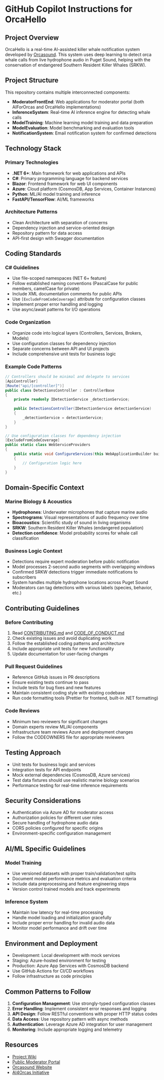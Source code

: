 # GitHub Copilot Instructions for OrcaHello

## Project Overview

OrcaHello is a real-time AI-assisted killer whale notification system developed by [Orcasound](https://www.orcasound.net/). This system uses deep learning to detect orca whale calls from live hydrophone audio in Puget Sound, helping with the conservation of endangered Southern Resident Killer Whales (SRKW).

## Project Structure

This repository contains multiple interconnected components:

- **ModeratorFrontEnd**: Web applications for moderator portal (both AIForOrcas and OrcaHello implementations)
- **InferenceSystem**: Real-time AI inference engine for detecting whale calls
- **ModelTraining**: Machine learning model training and data preparation
- **ModelEvaluation**: Model benchmarking and evaluation tools
- **NotificationSystem**: Email notification system for confirmed detections

## Technology Stack

### Primary Technologies
- **.NET 6+**: Main framework for web applications and APIs
- **C#**: Primary programming language for backend services
- **Blazor**: Frontend framework for web UI components
- **Azure**: Cloud platform (CosmosDB, App Services, Container Instances)
- **Python**: ML/AI model training and inference
- **FastAPI/TensorFlow**: AI/ML frameworks

### Architecture Patterns
- Clean Architecture with separation of concerns
- Dependency injection and service-oriented design
- Repository pattern for data access
- API-first design with Swagger documentation

## Coding Standards

### C# Guidelines
- Use file-scoped namespaces (NET 6+ feature)
- Follow established naming conventions (PascalCase for public members, camelCase for private)
- Include XML documentation comments for public APIs
- Use `[ExcludeFromCodeCoverage]` attribute for configuration classes
- Implement proper error handling and logging
- Use async/await patterns for I/O operations

### Code Organization
- Organize code into logical layers (Controllers, Services, Brokers, Models)
- Use configuration classes for dependency injection
- Separate concerns between API and UI projects
- Include comprehensive unit tests for business logic

### Example Code Patterns

```csharp
// Controllers should be minimal and delegate to services
[ApiController]
[Route("api/[controller]")]
public class DetectionsController : ControllerBase
{
    private readonly IDetectionService _detectionService;
    
    public DetectionsController(IDetectionService detectionService)
    {
        _detectionService = detectionService;
    }
}

// Use configuration classes for dependency injection
[ExcludeFromCodeCoverage]
public static class WebServiceProviders
{
    public static void ConfigureServices(this WebApplicationBuilder builder)
    {
        // Configuration logic here
    }
}
```

## Domain-Specific Context

### Marine Biology & Acoustics
- **Hydrophones**: Underwater microphones that capture marine audio
- **Spectrograms**: Visual representations of audio frequency over time
- **Bioacoustics**: Scientific study of sound in living organisms
- **SRKW**: Southern Resident Killer Whales (endangered population)
- **Detection confidence**: Model probability scores for whale call classification

### Business Logic Context
- Detections require expert moderation before public notification
- Model processes 2-second audio segments with overlapping windows
- Confirmed SRKW detections trigger immediate notifications to subscribers
- System handles multiple hydrophone locations across Puget Sound
- Moderators can tag detections with various labels (species, behavior, etc.)

## Contributing Guidelines

### Before Contributing
1. Read [CONTRIBUTING.md](../CONTRIBUTING.md) and [CODE_OF_CONDUCT.md](../CODE_OF_CONDUCT.md)
2. Check existing issues and avoid duplicating work
3. Follow the established coding patterns and architecture
4. Include appropriate unit tests for new functionality
5. Update documentation for user-facing changes

### Pull Request Guidelines
- Reference GitHub issues in PR descriptions
- Ensure existing tests continue to pass
- Include tests for bug fixes and new features
- Maintain consistent coding style with existing codebase
- Run code formatting tools (Prettier for frontend, built-in .NET formatting)

### Code Reviews
- Minimum two reviewers for significant changes
- Domain experts review ML/AI components
- Infrastructure team reviews Azure and deployment changes
- Follow the CODEOWNERS file for appropriate reviewers

## Testing Approach

- Unit tests for business logic and services
- Integration tests for API endpoints
- Mock external dependencies (CosmosDB, Azure services)
- Test data fixtures should use realistic marine biology scenarios
- Performance testing for real-time inference requirements

## Security Considerations

- Authentication via Azure AD for moderator access
- Authorization policies for different user roles
- Secure handling of hydrophone audio data
- CORS policies configured for specific origins
- Environment-specific configuration management

## AI/ML Specific Guidelines

### Model Training
- Use versioned datasets with proper train/validation/test splits
- Document model performance metrics and evaluation criteria
- Include data preprocessing and feature engineering steps
- Version control trained models and track experiments

### Inference System
- Maintain low latency for real-time processing
- Handle model loading and initialization gracefully
- Include proper error handling for invalid audio data
- Monitor model performance and drift over time

## Environment and Deployment

- Development: Local development with mock services
- Staging: Azure-hosted environment for testing
- Production: Azure App Services with CosmosDB backend
- Use GitHub Actions for CI/CD workflows
- Follow infrastructure as code principles

## Common Patterns to Follow

1. **Configuration Management**: Use strongly-typed configuration classes
2. **Error Handling**: Implement consistent error responses and logging
3. **API Design**: Follow RESTful conventions with proper HTTP status codes
4. **Data Access**: Use repository pattern with async methods
5. **Authentication**: Leverage Azure AD integration for user management
6. **Monitoring**: Include appropriate logging and telemetry

## Resources

- [Project Wiki](https://github.com/orcasound/aifororcas-livesystem/wiki)
- [Public Moderator Portal](https://aifororcas.azurewebsites.net/)
- [Orcasound Website](https://www.orcasound.net/)
- [AI4Orcas Initiative](https://ai4orcas.net/)